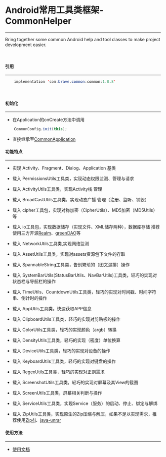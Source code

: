 # Android常用工具类框架-CommonHelper

---

Bring together some common Android help and tool classes to make project development easier.

<br/>

#### 引用

---

```java
    implementation 'com.brave.common:common:1.0.8'
```

<br/>

#### 初始化

---

 - 在Application的onCreate方法中调用
 
```java
    CommonConfig.init(this);
```

 - 直接继承至[CommonApplication](/common/src/main/java/com/brave/common/base/CommonApplication.java)

#### 功能特点

---

 - 实现 Activity、Fragment、Dialog、Application 基类
 - 载入 PermissionsUtils工具类，实现动态权限监测、管理与请求
 - 载入 ActivityUtils工具类，实现Activity栈 管理
 - 载入 BroadCastUtils工具类，实现动态广播 管理（注册、监听、销毁）
 - 载入 cipher工具包，实现对称加密（CipherUtils）、MD5加密（MD5Utils）等
 - 载入 io工具包，实现数据储存（实现文件、XML储存两种），数据库存储 推荐使用三方开源[Realm](https://github.com/realm/realm-java)、[greenDAO](https://github.com/greenrobot/greenDAO)等
 
 - 载入 NetworkUtils工具类,实现网络监测
 - 载入 AssetUtils工具类，实现对assets资源包下文件的存取
 - 载入 SpannableString工具类，告别繁琐的（图文混排）操作
 - 载入 SystemBarUtils(StatusBarUtils、NavBarUtils)工具类，轻巧的实现对状态栏与导航栏的操作
 - 载入 TimeUtils、CountdownUtils工具类，轻巧的实现对时间戳、时间字符串、倒计时的操作
 - 载入 AppUtils工具类，快速获取APP信息
 - 载入 ClipboardUtils工具类，轻巧的实现对剪贴板的操作
 - 载入 ColorUtils工具类，轻巧的实现颜色（argb）转换
 - 载入 DensityUtils工具类，轻巧的实现（密度）单位换算
 - 载入 DeviceUtils工具类，轻巧的实现对设备的操作
 - 载入 KeyboardUtils工具类，轻巧的实现对键盘的操作
 - 载入 RegexUtils工具类，轻巧的实现对正则需求
 - 载入 ScreenshotUtils工具类，轻巧的实现对屏幕及其View的截图
 - 载入 ScreenUtils工具类，屏幕相关判断与操作
 - 载入 ServiceUtils工具类，实现Service（服务）的启动、停止、绑定与解绑
 - 载入 ZipUtils工具类，实现原生的Zip压缩与解压，如果不足以实现需求，推荐使用[Zip4j](http://www.lingala.net/zip4j/)、[java-unrar](http://www.java2s.com/Code/Jar/j/Downloadjavaunrar05jar.htm)

#### 使用方法

---

 - [使用文档](/art/usage.md)

